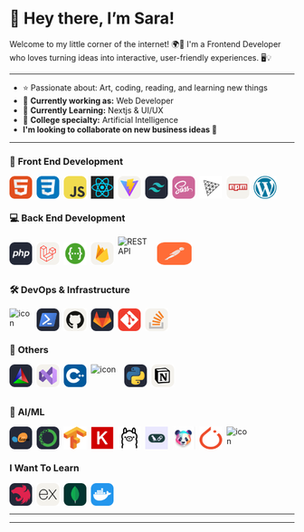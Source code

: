 # 🌸 Hey there, I’m Sara!

Welcome to my little corner of the internet! 🌍💜
I'm a Frontend Developer who loves turning ideas into interactive, user-friendly experiences. 🖥️💡

---

- ⭐ Passionate about: Art, coding, reading, and learning new things
- 🚀 **Currently working as:** Web Developer
- 🦄  **Currently Learning:** Nextjs & UI/UX
- 🤖 **College specialty:** Artificial Intelligence
- **I'm looking to collaborate on new business ideas  🦋**

---

### 🎨 **Front End Development**

<div align="left" style="display: flex; flex-wrap: wrap; gap: 8px;">
  <img src="./icons/HTML.svg" alt="HTML" width="40" height="40" />
  <img src="./icons/CSS.svg" alt="CSS" width="40" height="40" />
  <img src="./icons/JavaScript.svg" alt="JavaScript" width="40" height="40" />
  <img src="./icons/react.png" alt="JavaScript" width="40" height="40" />
  <img src="./icons/Vite-Light.svg" alt="CSS" width="40" height="40" />
  <img src="./icons/TailwindCSS-Dark.svg" alt="TypeScript" width="40" height="40" />
  <img src="./icons/Sass.svg" alt="TypeScript" width="40" height="40" />
  <img src="./icons/ThreeJS-Light.svg" alt="TypeScript" width="40" height="40" />
  <img src="./icons/Npm-Light.svg" alt="TypeScript" width="40" height="40" />
  <img src="./icons/wordoress.png" alt="TypeScript" width="40" height="40" />
</div>

### 💻 **Back End Development**
<div align="left" style="display: flex; flex-wrap: nowrap; gap: 8px; align-items: center;">
  <img src="./icons/PHP-Dark.svg" alt="PHP" width="40" height="40" />
  <img src="./icons/Laravel-Light.svg" alt="Laravel" width="40" height="40" />
  <img src="./icons/swagger.png" alt="Laravel" width="40" height="40" />
  <img src="./icons/Firebase-Light.svg" alt="Firebase" width="40" height="40" />
  <img src="https://techstack-generator.vercel.app/restapi-icon.svg" alt="REST API" width="61" height="61" />
  <img src="./icons/Postman.svg" alt="REST API" width="61" height="40" width="40"/>
</div>

### 🛠️ **DevOps & Infrastructure**

<div align="left" style="display: flex; flex-wrap: wrap; gap: 8px;">
  <img src="https://techstack-generator.vercel.app/docker-icon.svg" alt="icon" width="40" height="40" />
  <img src="./icons/Powershell-Dark.svg" alt="TypeScript" width="40" height="40" />
  <img src="./icons/Github-Light.svg" alt="icon" width="40" height="40" />
  <img src="./icons/GitLab-Dark.svg" alt="TypeScript" width="40" height="40" />
  <img src="./icons/Git.svg" alt="TypeScript" width="40" height="40" />
  <img src="./icons/StackOverflow-Light.svg" alt="StackOverflow-Light" width="40" height="40" />
</div>

### 🔧 **Others**

<div align="left" style="display: flex; flex-wrap: wrap; gap: 8px;">
  <img src="./icons/CMake-Dark.svg" alt="TypeScript" width="40" height="40" />
  <img src="./icons/VisualStudio-Light.svg" alt="TypeScript" width="40" height="40" />
  <img src="./icons/CPP.svg" alt="C++" width="40" height="40" />
  <img src="https://techstack-generator.vercel.app/java-icon.svg" alt="icon" width="51" height="51" />
  <img src="./icons/Python-Dark.svg" alt="Python" width="40" height="40" />
  <img src="./icons/Notion-Light.svg" alt="TypeScript" width="40" height="40" />
</div>

### 🤖 **AI/ML**

<div align="left" style="display: flex; flex-wrap: wrap; gap: 8px;">
  <img src="./icons/ScikitLearn-Dark.svg" alt="Scikit-Learn" width="40" height="40" />
  <img src="./icons/Anaconda-Dark.svg" alt="Anaconda" width="40" height="40" />
  <img src="./icons/tensorflow.png" alt="Anaconda" width="40" height="40" />
  <img src="./icons/keras.png" alt="Anaconda" width="40" height="40" />
  <img src="./icons/ollama.png" alt="Anaconda" width="40" height="40" />
  <img src="./icons/langchain.jpeg" alt="Anaconda" width="40" height="40" />
  <img src="./icons/pandasai.png" alt="Anaconda" width="40" height="40" />
  <img src="./icons/pytorch.png" alt="Anaconda" width="40" height="40" />
  <img src="https://techstack-generator.vercel.app/python-icon.svg" alt="icon" width="40" height="40" />
</div>

### **I Want To Learn**

<div align="left" style="display: flex; flex-wrap: wrap; gap: 8px;">
<img src="./icons/NestJS-Dark.svg" alt="Scikit-Learn" width="40" height="40" />
<img src="./icons/ExpressJS-Light.svg" alt="TypeScript" width="40" height="40" />
<img src="./icons/MongoDB.svg" alt="TypeScript" width="40" height="40" />
<img src="./icons/Docker.svg" alt="Docker" width="40" height="40" />
</div>

<div align="center" style="display: flex; flex-wrap: wrap; gap: 5px;">

</div>

---

---
